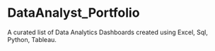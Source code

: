 # DataAnalyst_Portfolio
A curated list of Data Analytics Dashboards created using Excel, Sql, Python, Tableau.
